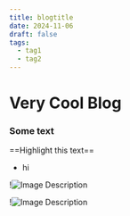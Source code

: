 ```yaml
---
title: blogtitle
date: 2024-11-06
draft: false
tags:
  - tag1
  - tag2
---
```


# Very Cool Blog

### Some text
==Highlight this text==

- hi

!![Image Description](/images/Pasted%20image%2020250629233247.png)

!![Image Description](/images/Pasted%20image%2020250629233404.png)